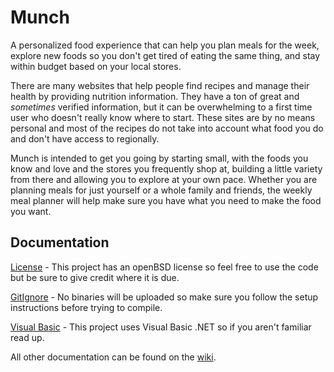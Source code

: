 # Munch
A personalized food experience that can help you plan meals for the week, explore new foods so you don't get tired of eating the same thing, and stay within budget based on your local stores.

There are many websites that help people find recipes and manage their health by providing nutrition information. They have a ton of great and _sometimes_ verified information, but it can be overwhelming to a first time user who doesn't really know where to start. These sites are by no means personal and most of the recipes do not take into account what food you do and don't have access to regionally.

Munch is intended to get you going by starting small, with the foods you know and love and the stores you frequently shop at, building a little variety from there and allowing you to explore at your own pace. Whether you are planning meals for just yourself or a whole family and friends, the weekly meal planner will help make sure you have what you need to make the food you want.

## Documentation

[License](https://github.com/MikaylaRay44/Munch/blob/master/munch_license.txt) - This project has an openBSD license so feel free to use the code but be sure to give credit where it is due.

[GitIgnore](https://github.com/MikaylaRay44/Munch/blob/master/.gitignore) - No binaries will be uploaded so make sure you follow the setup instructions before trying to compile.

[Visual Basic](https://docs.microsoft.com/en-us/dotnet/visual-basic/) - This project uses Visual Basic .NET so if you aren't familiar read up.

All other documentation can be found on the [wiki](https://github.com/MikaylaRay44/Munch/wiki/Munch).
